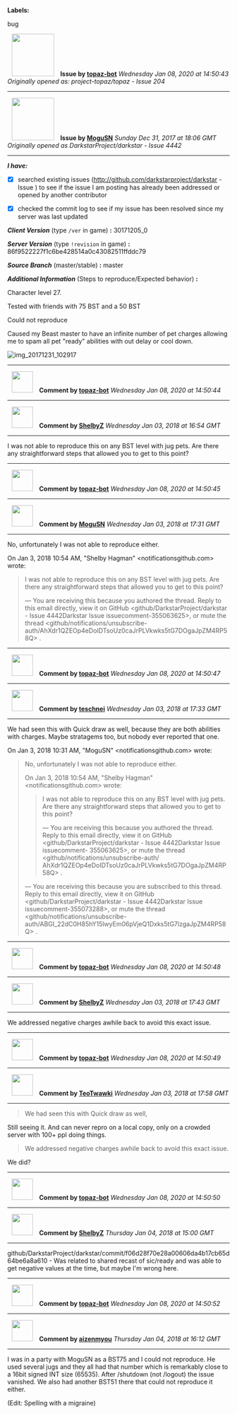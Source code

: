 **Labels:**

bug



<a href="https://github.com/topaz-bot"><img src="https://avatars3.githubusercontent.com/u/59651103?v=4" width="96" height="96" hspace="10"></img></a> **Issue by [topaz-bot](https://github.com/topaz-bot)**
_Wednesday Jan 08, 2020 at 14:50:43_
_Originally opened as: project-topaz/topaz - Issue 204_

----

<a href="https://github.com/MoguSN"><img src="https://avatars1.githubusercontent.com/u/34987439?v=4"  width="96" height="96" hspace="10"></img></a> **Issue by [MoguSN](https://github.com/MoguSN)**
_Sunday Dec 31, 2017 at 18:06 GMT_
_Originally opened as DarkstarProject/darkstar - Issue 4442_

----

<!-- place 'x' mark between square [] brackets to checkmark box -->

**_I have:_**

- [x] searched existing issues (http://github.com/darkstarproject/darkstar - Issue ) to see if the issue I am posting has already been addressed or opened by another contributor
- [x] checked the commit log to see if my issue has been resolved since my server was last updated


<!-- Issues will be closed without being looked into if the following information is missing (unless its not applicable). -->

**_Client Version_** (type `/ver` in game) **:**  30171205_0


**_Server Version_** (type `!revision` in game) **:**  86f9522227f1c6be428514a0c43082511ffddc79


**_Source Branch_** (master/stable) **:** master


**_Additional Information_** (Steps to reproduce/Expected behavior) **:** 
Character level 27.
Tested with friends with 75 BST and a 50 BST
Could not reproduce
 Caused my Beast master to have an infinite number of pet charges allowing me to spam all pet "ready" abilities with out delay or cool down. 
![img_20171231_102917](https://user-images.githubusercontent.com/34987439/34463486-e8a06418-ee22-11e7-9a4f-913de7b625cb.png)
 





----
<a href="https://github.com/topaz-bot"><img src="https://avatars3.githubusercontent.com/u/59651103?v=4" width="48" height="48" hspace="10"></img></a> **Comment by [topaz-bot](https://github.com/topaz-bot)**
_Wednesday Jan 08, 2020 at 14:50:44_

----

<a href="https://github.com/ShelbyZ"><img src="https://avatars0.githubusercontent.com/u/1033099?v=4"  width="48" height="48" hspace="10"></img></a> **Comment by [ShelbyZ](https://github.com/ShelbyZ)**
_Wednesday Jan 03, 2018 at 16:54 GMT_

----

I was not able to reproduce this on any BST level with jug pets.  Are there any straightforward steps that allowed you to get to this point?



----
<a href="https://github.com/topaz-bot"><img src="https://avatars3.githubusercontent.com/u/59651103?v=4" width="48" height="48" hspace="10"></img></a> **Comment by [topaz-bot](https://github.com/topaz-bot)**
_Wednesday Jan 08, 2020 at 14:50:45_

----

<a href="https://github.com/MoguSN"><img src="https://avatars1.githubusercontent.com/u/34987439?v=4"  width="48" height="48" hspace="10"></img></a> **Comment by [MoguSN](https://github.com/MoguSN)**
_Wednesday Jan 03, 2018 at 17:31 GMT_

----

No, unfortunately I was not able to reproduce either.

On Jan 3, 2018 10:54 AM, "Shelby Hagman" <notificationsgithub.com> wrote:

> I was not able to reproduce this on any BST level with jug pets. Are there
> any straightforward steps that allowed you to get to this point?
>
> —
> You are receiving this because you authored the thread.
> Reply to this email directly, view it on GitHub
> <github/DarkstarProject/darkstar - Issue 4442Darkstar Issue issuecomment-355063625>,
> or mute the thread
> <github/notifications/unsubscribe-auth/AhXdr1QZEOp4eDoIDTsoUz0caJrPLVkwks5tG7DOgaJpZM4RP58Q>
> .
>




----
<a href="https://github.com/topaz-bot"><img src="https://avatars3.githubusercontent.com/u/59651103?v=4" width="48" height="48" hspace="10"></img></a> **Comment by [topaz-bot](https://github.com/topaz-bot)**
_Wednesday Jan 08, 2020 at 14:50:47_

----

<a href="https://github.com/teschnei"><img src="https://avatars3.githubusercontent.com/u/1149183?v=4"  width="48" height="48" hspace="10"></img></a> **Comment by [teschnei](https://github.com/teschnei)**
_Wednesday Jan 03, 2018 at 17:33 GMT_

----

We had seen this with Quick draw as well, because they are both abilities
with charges. Maybe stratagems too, but nobody ever reported that one.

On Jan 3, 2018 10:31 AM, "MoguSN" <notificationsgithub.com> wrote:

> No, unfortunately I was not able to reproduce either.
>
> On Jan 3, 2018 10:54 AM, "Shelby Hagman" <notificationsgithub.com> wrote:
>
> > I was not able to reproduce this on any BST level with jug pets. Are
> there
> > any straightforward steps that allowed you to get to this point?
> >
> > —
> > You are receiving this because you authored the thread.
> > Reply to this email directly, view it on GitHub
> > <github/DarkstarProject/darkstar - Issue 4442Darkstar Issue issuecomment-
> 355063625>,
> > or mute the thread
> > <github/notifications/unsubscribe-auth/
> AhXdr1QZEOp4eDoIDTsoUz0caJrPLVkwks5tG7DOgaJpZM4RP58Q>
> > .
> >
>
> —
> You are receiving this because you are subscribed to this thread.
> Reply to this email directly, view it on GitHub
> <github/DarkstarProject/darkstar - Issue 4442Darkstar Issue issuecomment-355073288>,
> or mute the thread
> <github/notifications/unsubscribe-auth/ABGI_22dC0H85hY15lwyEm06pVjeQ1Dxks5tG7lzgaJpZM4RP58Q>
> .
>




----
<a href="https://github.com/topaz-bot"><img src="https://avatars3.githubusercontent.com/u/59651103?v=4" width="48" height="48" hspace="10"></img></a> **Comment by [topaz-bot](https://github.com/topaz-bot)**
_Wednesday Jan 08, 2020 at 14:50:48_

----

<a href="https://github.com/ShelbyZ"><img src="https://avatars0.githubusercontent.com/u/1033099?v=4"  width="48" height="48" hspace="10"></img></a> **Comment by [ShelbyZ](https://github.com/ShelbyZ)**
_Wednesday Jan 03, 2018 at 17:43 GMT_

----

We addressed negative charges awhile back to avoid this exact issue.



----
<a href="https://github.com/topaz-bot"><img src="https://avatars3.githubusercontent.com/u/59651103?v=4" width="48" height="48" hspace="10"></img></a> **Comment by [topaz-bot](https://github.com/topaz-bot)**
_Wednesday Jan 08, 2020 at 14:50:49_

----

<a href="https://github.com/TeoTwawki"><img src="https://avatars0.githubusercontent.com/u/6871475?v=4"  width="48" height="48" hspace="10"></img></a> **Comment by [TeoTwawki](https://github.com/TeoTwawki)**
_Wednesday Jan 03, 2018 at 17:58 GMT_

----

> We had seen this with Quick draw as well,

Still seeing it. And can never repro on a local copy, only on a crowded server with 100+ ppl doing things.
  
>We addressed negative charges awhile back to avoid this exact issue.

We did?



----
<a href="https://github.com/topaz-bot"><img src="https://avatars3.githubusercontent.com/u/59651103?v=4" width="48" height="48" hspace="10"></img></a> **Comment by [topaz-bot](https://github.com/topaz-bot)**
_Wednesday Jan 08, 2020 at 14:50:50_

----

<a href="https://github.com/ShelbyZ"><img src="https://avatars0.githubusercontent.com/u/1033099?v=4"  width="48" height="48" hspace="10"></img></a> **Comment by [ShelbyZ](https://github.com/ShelbyZ)**
_Thursday Jan 04, 2018 at 15:00 GMT_

----

github/DarkstarProject/darkstar/commit/f06d28f70e28a00606da4b17cb65d64be6a8a610 - Was related to shared recast of sic/ready and was able to get negative values at the time, but maybe I'm wrong here.



----
<a href="https://github.com/topaz-bot"><img src="https://avatars3.githubusercontent.com/u/59651103?v=4" width="48" height="48" hspace="10"></img></a> **Comment by [topaz-bot](https://github.com/topaz-bot)**
_Wednesday Jan 08, 2020 at 14:50:52_

----

<a href="https://github.com/aizenmyou"><img src="https://avatars3.githubusercontent.com/u/4256716?v=4"  width="48" height="48" hspace="10"></img></a> **Comment by [aizenmyou](https://github.com/aizenmyou)**
_Thursday Jan 04, 2018 at 16:12 GMT_

----

I was in a party with MoguSN as a BST75 and I could not reproduce. He used several jugs and they all had that number which is remarkably close to a 16bit signed INT size (65535). After /shutdown (not /logout) the issue vanished. We also had another BST51 there that could not reproduce it either.
 
(Edit: Spelling with a migraine) 

